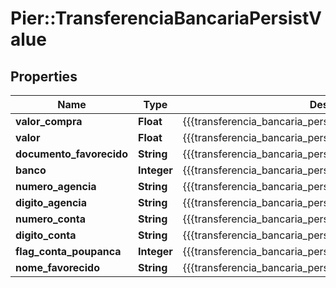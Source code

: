 # Pier::TransferenciaBancariaPersistValue

## Properties
Name | Type | Description | Notes
------------ | ------------- | ------------- | -------------
**valor_compra** | **Float** | {{{transferencia_bancaria_persist_valor_compra_value}}} | 
**valor** | **Float** | {{{transferencia_bancaria_persist_valor_value}}} | 
**documento_favorecido** | **String** | {{{transferencia_bancaria_persist_documento_favorecido_value}}} | 
**banco** | **Integer** | {{{transferencia_bancaria_persist_banco_value}}} | 
**numero_agencia** | **String** | {{{transferencia_bancaria_persist_numero_agencia_value}}} | 
**digito_agencia** | **String** | {{{transferencia_bancaria_persist_digito_agencia_value}}} | [optional] 
**numero_conta** | **String** | {{{transferencia_bancaria_persist_numero_conta_value}}} | 
**digito_conta** | **String** | {{{transferencia_bancaria_persist_digito_conta_value}}} | [optional] 
**flag_conta_poupanca** | **Integer** | {{{transferencia_bancaria_persist_flag_conta_poupanca_value}}} | 
**nome_favorecido** | **String** | {{{transferencia_bancaria_persist_nome_favorecido_value}}} | 


